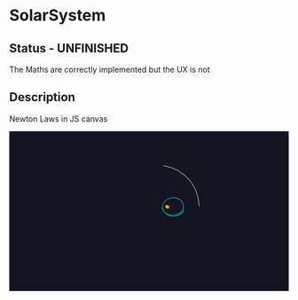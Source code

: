 # SolarSystem
## Status - UNFINISHED
The Maths are correctly implemented but the UX is not
## Description
Newton Laws in JS canvas

![canvas ScreenShot](SSv4.JPG)
